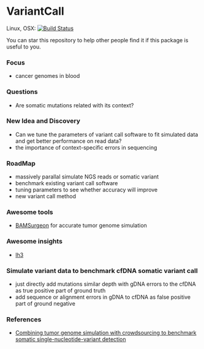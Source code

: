 # VariantCall

Linux, OSX: [![Build Status](https://travis-ci.org/zhmz90/VariantCall.jl.svg?branch=master)](https://travis-ci.org/zhmz90/VariantCall.jl)

You can star this repository to help other people find it if this package is useful to you.

### Focus
- cancer genomes in blood

### Questions
- Are somatic mutations related with its context?

### New Idea and Discovery
- Can we tune the parameters of variant call software to fit simulated data and get better performance on read data?
- the importance of context-specific errors in sequencing

### RoadMap
- massively parallal simulate NGS reads or somatic variant
- benchmark existing variant call software 
- tuning parameters to see whether accuracy will improve
- new variant call method

### Awesome tools
- [BAMSurgeon](https://github.com/adamewing/bamsurgeon) for accurate tumor genome simulation

### Awesome insights

- [lh3](https://www.biostars.org/p/19104/)

### Simulate variant data to benchmark cfDNA somatic variant call
- just directly add mutations similar depth with gDNA errors to the cfDNA as true positive part of ground truth
- add sequence or alignment errors in gDNA to cfDNA as false positive part of ground negative

### References
- [Combining tumor genome simulation with crowdsourcing to benchmark somatic single-nucleotide-variant detection](http://www.nature.com/nmeth/journal/v12/n7/pdf/nmeth.3407.pdf)
